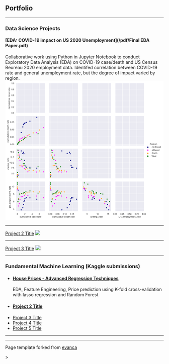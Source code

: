 ## Portfolio

---

### Data Science Projects

#### [EDA: COVID-19 impact on US 2020 Unemployment](/pdf/Final EDA Paper.pdf)
Collaborative work using Python in Jupyter Notebook to conduct Exploratory Data Analysis (EDA) on COVID-19 case/death and US Census Beureau 2020 employment data. Identifed correlation between COVID-19 rate and general unemployment rate, but the degree of impact varied by region.
<img src="images/Covid EDA thumbnail.png?raw=true"/>

---
[Project 2 Title](/sample_page)
<img src="images/dummy_thumbnail.jpg?raw=true"/>

---
[Project 3 Title](http://example.com/)
<img src="images/dummy_thumbnail.jpg?raw=true"/>

---

### Fundamental Machine Learning (Kaggle submissions)

- #### [House Prices - Advanced Regression Techniques](https://www.kaggle.com/competitions/house-prices-advanced-regression-techniques/overview/)
  EDA, Feature Engineering, Price prediction using K-fold cross-validation with lasso regression and Random Forest
- #### [Project 2 Title](http://example.com/)
- [Project 3 Title](http://example.com/)
- [Project 4 Title](http://example.com/)
- [Project 5 Title](http://example.com/)

---




---
<!p style="font-size:11px">Page template forked from <a href="https://github.com/evanca/quick-portfolio">evanca</a></p>>
<!-- Remove above link if you don't want to attibute -->
